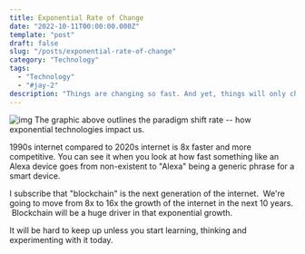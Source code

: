 ```yaml
---
title: Exponential Rate of Change
date: "2022-10-11T00:00:00.000Z"
template: "post"
draft: false
slug: "/posts/exponential-rate-of-change"
category: "Technology"
tags:
  - "Technology"
  - "#jay-2"
description: "Things are changing so fast. And yet, things will only change faster."
---
```



![img](https://s3.eu-west-1.amazonaws.com/media.socialchamp.io/users/631ce18ae12f5b7e27da4c25/posts/images/VTBwrtPZ1.jpeg)
The graphic above outlines the paradigm shift rate -- how exponential technologies impact us.

1990s internet compared to 2020s internet is 8x faster and more competitive. You can see it when you look at how fast something like an Alexa device goes from non-existent to "Alexa" being a generic phrase for a smart device.

I subscribe that "blockchain" is the next generation of the internet.  We're going to move from 8x to 16x the growth of the internet in the next 10 years.  Blockchain will be a huge driver in that exponential growth.

It will be hard to keep up unless you start learning, thinking and experimenting with it today.
